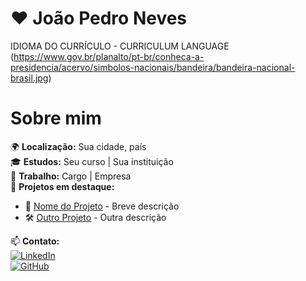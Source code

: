 # ❤️ João Pedro Neves

IDIOMA DO CURRÍCULO - CURRICULUM LANGUAGE
(https://www.gov.br/planalto/pt-br/conheca-a-presidencia/acervo/simbolos-nacionais/bandeira/bandeira-nacional-brasil.jpg)

# Sobre mim
🌍 **Localização:** Sua cidade, país  
🎓 **Estudos:** Seu curso | Sua instituição  
💼 **Trabalho:** Cargo | Empresa  
📌 **Projetos em destaque:**  
- 🚀 [Nome do Projeto](link-do-projeto) - Breve descrição  
- 🛠️ [Outro Projeto](link-do-projeto) - Outra descrição  

📫 **Contato:**  
[![LinkedIn](https://img.shields.io/badge/LinkedIn-000?style=flat&logo=linkedin&logoColor=0A66C2)](https://www.linkedin.com/in/seulinkedin/)  
[![GitHub](https://img.shields.io/badge/GitHub-000?style=flat&logo=github&logoColor=white)](https://github.com/seuusuario/)  
